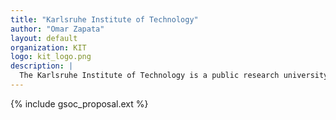 ```yaml
---
title: "Karlsruhe Institute of Technology"
author: "Omar Zapata"
layout: default
organization: KIT
logo: kit_logo.png
description: |
  The Karlsruhe Institute of Technology is a public research university and one of the largest research and education institutions in Germany.
---
```


{% include gsoc_proposal.ext %}
